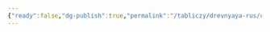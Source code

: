```yaml
---
{"ready":false,"dg-publish":true,"permalink":"/tabliczy/drevnyaya-rus/chetyryohchastnaya-ikona/","dgPassFrontmatter":true}
---
```



